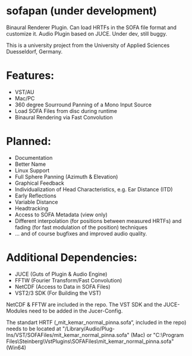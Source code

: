 # sofapan (under development)
Binaural Renderer Plugin. Can load HRTFs in the SOFA file format and customize it. Audio Plugin based on JUCE. Under dev, still buggy. 

This is a university project from the University of Applied Sciences Duesseldorf, Germany. 

# Features:
- VST/AU
- Mac/PC
- 360 degree Sourround Panning of a Mono Input Source
- Load SOFA Files from disc during runtime 
- Binaural Rendering via Fast Convolution

# Planned:
- Documentation
- Better Name
- Linux Support
- Full Sphere Panning (Azimuth & Elevation)
- Graphical Feedback
- Individualization of Head Characteristics, e.g. Ear Distance (ITD)
- Early Reflections 
- Variable Distance  
- Headtracking
- Access to SOFA Metadata (view only)
- Different interpolation (for positions between measured HRTFs) and fading (for fast modulation of the position) techniques
- … and of course bugfixes and improved audio quality.

# Additional Dependencies:
- JUCE (Guts of Plugin & Audio Engine)
- FFTW (Fourier Transform/Fast Convolution)
- NetCDF (Access to Data in SOFA Files)
- VST2/3 SDK (For Building the VST)

NetCDF & FFTW are included in the repo. The VST SDK and the JUCE-Modules need to be added in the Jucer-Config. 

The standart HRTF („mit_kemar_normal_pinna.sofa“, included in the repo) needs to be located at "/Library/Audio/Plug-Ins/VST/SOFAFiles/mit_kemar_normal_pinna.sofa" (Mac) or "C:\\Program Files\\Steinberg\\VstPlugins\\SOFAFiles\\mit_kemar_normal_pinna.sofa" (Win64)
